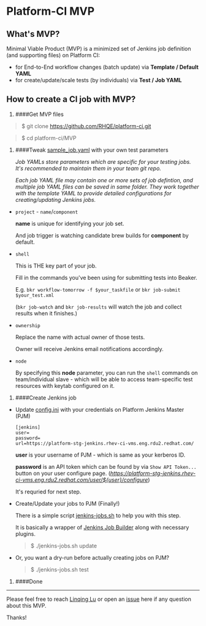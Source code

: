 # Platform-CI MVP

## What's MVP?

Minimal Viable Product (MVP) is a minimized set of Jenkins job definition (and supporting files) on Platform CI:

  - for End-to-End workflow changes (batch update) via **Template / Default YAML**
  - for create/update/scale tests (by individuals) via **Test / Job YAML**

## How to create a CI job with MVP?

1. ####Get MVP files

  >$ git clone https://github.com/RHQE/platform-ci.git

  >$ cd platform-ci/MVP

1. ####Tweak [sample_job.yaml](/MVP/sample_job.yaml/) with your own test parameters

    *Job YAMLs store parameters which are specific for your testing jobs. It's recommended to maintain them in your team git repo.*

    *Each job YAML file may contain one or more sets of job defintion, and multiple job YAML files can be saved in same folder. They work together with the template YAML to provide detailed configurations for creating/updating Jenkins jobs.*

  - `project` - `name`/`component`

     **name** is unique for identifying your job set.

     And job trigger is watching candidate brew builds for **component** by default.

  - `shell`

     This is THE key part of your job.

     Fill in the commands you've been using for submitting tests into Beaker.

     E.g. `bkr workflow-tomorrow -f $your_taskfile` or `bkr job-submit $your_test.xml`

     (`bkr job-watch` and `bkr job-results` will watch the job and collect results when it finishes.)

  - `ownership`

     Replace the name with actual owner of those tests.

     Owner will receive Jenkins email notifications accordingly.

  - `node`

     By specifying this **node** parameter, you can run the `shell` commands on team/individual slave - which will be able to access team-specific test resources with keytab configured on it.

1. ####Create Jenkins job

  - Update [config.ini](/MVP/config.ini/) with your credentials on Platform Jenkins Master (PJM)

        [jenkins]
        user=
        password=
        url=https://platform-stg-jenkins.rhev-ci-vms.eng.rdu2.redhat.com/

    **user** is your username of PJM - which is same as your kerberos ID.

    **password** is an API token which can be found by via `Show API Token...` button on your user configure page. (*https://platform-stg-jenkins.rhev-ci-vms.eng.rdu2.redhat.com/user/${user}/configure*)

    It's requried for next step.

  - Create/Update your jobs to PJM (Finally!)

    There is a simple script [jenkins-jobs.sh](/MVP/jenkins-jobs.sh/) to help you with this step.

    It is basically a wrapper of [Jenkins Job Builder](http://ci.openstack.org/jenkins-job-builder/) along with necessary plugins.

     >$ ./jenkins-jobs.sh update

  - Or, you want a dry-run before actually creating jobs on PJM?

     >$ ./jenkins-jobs.sh test

1. ####Done


---
Please feel free to reach [Linqing Lu](mailto:lilu@redhat.com) or open an [issue](https://github.com/RHQE/platform-ci/issues) here if any question about this MVP.

Thanks!
